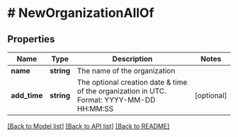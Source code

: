 # # NewOrganizationAllOf

## Properties

Name | Type | Description | Notes
------------ | ------------- | ------------- | -------------
**name** | **string** | The name of the organization |
**add_time** | **string** | The optional creation date &amp; time of the organization in UTC. Format: YYYY-MM-DD HH:MM:SS | [optional]

[[Back to Model list]](../../README.md#models) [[Back to API list]](../../README.md#endpoints) [[Back to README]](../../README.md)
